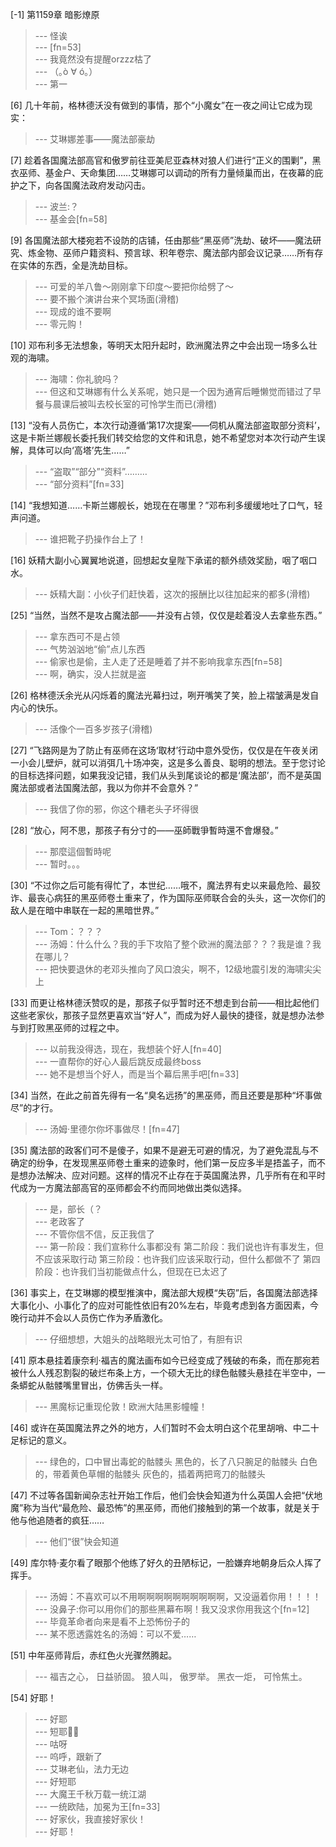 
[-1] 第1159章 暗影燎原
>--- 怪诶<br>
>--- [fn=53]<br>
>--- 我竟然没有提醒orzzz枯了<br>
>--- （｡ò ∀ ó｡）<br>
>--- 第一<br>

[6] 几十年前，格林德沃没有做到的事情，那个“小魔女”在一夜之间让它成为现实：
>--- 艾琳娜差事——魔法部豪劫<br>

[7] 趁着各国魔法部高官和傲罗前往亚美尼亚森林对狼人们进行“正义的围剿”，黑衣巫师、基金户、天命集团……艾琳娜可以调动的所有力量倾巢而出，在夜幕的庇护之下，向各国魔法政府发动闪击。
>--- 波兰:？<br>
>--- 基金会[fn=58]<br>

[9] 各国魔法部大楼宛若不设防的店铺，任由那些“黑巫师”洗劫、破坏——魔法研究、炼金物、巫师户籍资料、预言球、积年卷宗、魔法部内部会议记录……所有存在实体的东西，全是洗劫目标。
>--- 可爱的羊八鲁～刚刚拿下印度～要把你给劈了～<br>
>--- 要不搬个演讲台来个冥场面(滑稽)<br>
>--- 现成的谁不要啊<br>
>--- 零元购！<br>

[10] 邓布利多无法想象，等明天太阳升起时，欧洲魔法界之中会出现一场多么壮观的海啸。
>--- 海啸：你礼貌吗？<br>
>--- 但这和艾琳娜有什么关系呢，她只是一个因为通宵后睡懒觉而错过了早餐与晨课后被叫去校长室的可怜学生而已(滑稽)<br>

[13] “没有人员伤亡，本次行动遵循‘第17次提案——伺机从魔法部盗取部分资料’，这是卡斯兰娜舰长委托我们转交给您的文件和讯息，她不希望您对本次行动产生误解，具体可以向‘高塔’先生……”
>--- “盗取”“部分”“资料”………<br>
>--- “部分资料”[fn=33]<br>

[14] “我想知道……卡斯兰娜舰长，她现在在哪里？”邓布利多缓缓地吐了口气，轻声问道。
>--- 谁把靴子扔操作台上了！<br>

[16] 妖精大副小心翼翼地说道，回想起女皇陛下承诺的额外绩效奖励，咽了咽口水。
>--- 妖精大副：小伙子们赶快着，这次的报酬比以往加起来的都多(滑稽)<br>

[25] “当然，当然不是攻占魔法部——并没有占领，仅仅是趁着没人去拿些东西。”
>--- 拿东西可不是占领<br>
>--- 气势汹汹地“偷”点儿东西<br>
>--- 偷家也是偷，主人走了还是睡着了并不影响我拿东西[fn=58]<br>
>--- 啊，确实，没人拦就是盗<br>

[26] 格林德沃余光从闪烁着的魔法光幕扫过，咧开嘴笑了笑，脸上褶皱满是发自内心的快乐。
>--- 活像个一百多岁孩子(滑稽)<br>

[27] “飞路网是为了防止有巫师在这场‘取材’行动中意外受伤，仅仅是在午夜关闭一小会儿壁炉，就可以消弭几十场冲突，这是多么善良、聪明的想法。至于您讨论的目标选择问题，如果我没记错，我们从头到尾谈论的都是‘魔法部’，而不是英国魔法部或者法国魔法部，我以为你并不会意外？”
>--- 我信了你的邪，你这个糟老头子坏得很<br>

[28] “放心，阿不思，那孩子有分寸的——巫師戰爭暫時還不會爆發。”
>--- 那麼這個暫時呢<br>
>--- 暂时。。。<br>

[30] “不过你之后可能有得忙了，本世纪……哦不，魔法界有史以来最危险、最狡诈、最丧心病狂的黑巫师卷土重来了，作为国际巫师联合会的头头，这一次你们的敌人是在暗中串联在一起的黑暗世界。”
>--- Tom：？？？<br>
>--- 汤姆：什么什么？我的手下攻陷了整个欧洲的魔法部？？？我是谁？我在哪儿？<br>
>--- 把快要退休的老邓头推向了风口浪尖，啊不，12级地震引发的海啸尖尖上<br>

[33] 而更让格林德沃赞叹的是，那孩子似乎暂时还不想走到台前——相比起他们这些老家伙，那孩子显然更喜欢当“好人”，而成为好人最快的捷径，就是想办法参与到打败黑巫师的过程之中。
>--- 以前我没得选，现在，我想装个好人[fn=40]<br>
>--- 一直帮你的好心人最后跳反成最终boss<br>
>--- 她不是想当个好人，而是当个幕后黑手吧[fn=33]<br>

[34] 当然，在此之前首先得有一名“臭名远扬”的黑巫师，而且还要是那种“坏事做尽”的才行。
>--- 汤姆·里德尔你坏事做尽！[fn=47]<br>

[35] 魔法部的政客们可不是傻子，如果不是避无可避的情况，为了避免混乱与不确定的纷争，在发现黑巫师卷土重来的迹象时，他们第一反应多半是捂盖子，而不是想办法解决、应对问题。这样的情况不止存在于英国魔法界，几乎所有在和平时代成为一方魔法部高官的巫师都会不约而同地做出类似选择。
>--- 是，部长（？<br>
>--- 老政客了<br>
>--- 不管你信不信，反正我信了<br>
>--- 第一阶段：我们宣称什么事都没有
第二阶段：我们说也许有事发生，但不应该采取行动
第三阶段：也许我们应该采取行动，但什么都做不了
第四阶段：也许我们当初能做点什么，但现在已太迟了<br>

[36] 事实上，在艾琳娜的模型推演中，魔法部大规模“失窃”后，各国魔法部选择大事化小、小事化了的应对可能性依旧有20%左右，毕竟考虑到各方面因素，今晚行动并不会以人员伤亡作为矛盾激化。
>--- 仔细想想，大姐头的战略眼光太可怕了，有胆有识<br>

[41] 原本悬挂着康奈利·福吉的魔法画布如今已经变成了残破的布条，而在那宛若被什么人残忍割裂的破烂布条上方，一个硕大无比的绿色骷髅头悬挂在半空中，一条蟒蛇从骷髅嘴里冒出，仿佛舌头一样。
>--- 黑魔标记重现伦敦！欧洲大陆黑影幢幢！<br>

[46] 或许在英国魔法界之外的地方，人们暂时不会太明白这个花里胡哨、中二十足标记的意义。
>--- 绿色的，口中冒出毒蛇的骷髅头
黑色的，长了八只腕足的骷髅头
白色的，带着黄色草帽的骷髅头
灰色的，插着两把弯刀的骷髅头<br>

[47] 不过等各国新闻杂志社开始工作后，他们会快会知道为什么英国人会把“伏地魔”称为当代“最危险、最恐怖”的黑巫师，而他们接触到的第一个故事，就是关于他与他追随者的疯狂……
>--- 他们“很”快会知道<br>

[49] 库尔特·麦尔看了眼那个他练了好久的丑陋标记，一脸嫌弃地朝身后众人挥了挥手。
>--- 汤姆：不喜欢可以不用啊啊啊啊啊啊啊啊啊啊，又没逼着你用！！！！<br>
>--- 没鼻子:你可以用你们的那些黑幕布啊！我又没求你用我这个[fn=12]<br>
>--- 毕竟革命者向来是看不上恐怖份子的<br>
>--- 某不愿透露姓名的汤姆：可以不爱……<br>

[51] 中年巫师背后，赤红色火光骤然腾起。
>--- 福吉之心，
日益骄固。
狼人叫，
傲罗举。
黑衣一炬，
可怜焦土。<br>

[54] 好耶！
>--- 好耶<br>
>--- 短耶✌🏻<br>
>--- 咕呀<br>
>--- 呜呼，跟新了<br>
>--- 艾琳老仙，法力无边<br>
>--- 好短耶<br>
>--- 大魔王千秋万载一统江湖<br>
>--- 一统欧陆，加冕为王[fn=33]<br>
>--- 好家伙，我直接好家伙！<br>
>--- 好耶！<br>
